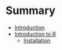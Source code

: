 # Summary

* [Introduction](README.md)
* [Introduction to R](introduction_to_r.md)
   * [Installation](installation.md)

